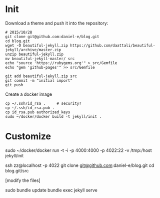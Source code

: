 # Init

Download a theme and push it into the repository:

```
# 2015/10/28
git clone git@github.com:daniel-e/blog.git
cd blog.git
wget -O beautiful-jekyll.zip https://github.com/daattali/beautiful-jekyll/archive/master.zip
unzip beautiful-jekyll.zip
mv beautiful-jekyll-master/ src
echo "source 'https://rubygems.org'" > src/Gemfile
echo "gem 'github-pages'" >> src/Gemfile

git add beautiful-jekyll.zip src
git commit -m "initial import"
git push
```

Create a docker image

```
cp ~/.ssh/id_rsa .     # security?
cp ~/.ssh/id_rsa.pub .
cp id_rsa.pub authorized_keys
sudo ~/docker/docker build -t jekyll/init .
```

# Customize

sudo ~/docker/docker run -t -i -p 4000:4000 -p 4022:22 -v /tmp:/host jekyll/init

ssh zz@localhost -p 4022
git clone git@github.com:daniel-e/blog.git
cd blog.git/src

[modify the files]

sudo bundle update
bundle exec jekyll serve

